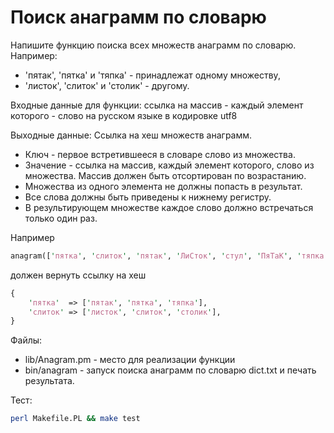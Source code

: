 Поиск анаграмм по словарю
=================================

Напишите функцию поиска всех множеств анаграмм по словарю.
Например:
* 'пятак', 'пятка' и 'тяпка' - принадлежат одному множеству,
* 'листок', 'слиток' и 'столик' - другому.

Входные данные для функции:
ссылка на массив - каждый элемент которого - слово на русском языке в кодировке utf8

Выходные данные:
Ссылка на хеш множеств анаграмм.
* Ключ - первое встретившееся в словаре слово из множества.
* Значение - ссылка на массив, каждый элемент которого, слово из множества. Массив должен быть отсортирован по возрастанию.
* Множества из одного элемента не должны попасть в результат.
* Все слова должны быть приведены к нижнему регистру.
* В результирующем множестве каждое слово должно встречаться только один раз.

Например
```perl
anagram(['пятка', 'слиток', 'пятак', 'ЛиСток', 'стул', 'ПяТаК', 'тяпка', 'столик', 'слиток'])
```
должен вернуть ссылку на хеш
```perl
{
    'пятка'  => ['пятак', 'пятка', 'тяпка'],
    'слиток' => ['листок', 'слиток', 'столик'],
}
```

Файлы:
* lib/Anagram.pm - место для реализации функции
* bin/anagram - запуск поиска анаграмм по словарю dict.txt и печать результата.

Тест:
```bash
perl Makefile.PL && make test
```